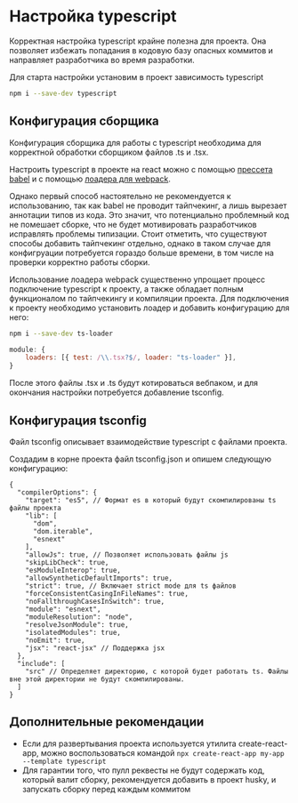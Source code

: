 # Настройка typescript

Корректная настройка typescript крайне полезна для проекта. Она позволяет избежать попадания в кодовую базу опасных коммитов и направляет разработчика во время разработки.

Для старта настройки установим в проект зависимость typescript

```bash
npm i --save-dev typescript
```

## Конфигурация сборщика

Конфигурация сборщика для работы с typescript необходима для корректной обработки сборщиком файлов .ts и .tsx.

Настроить typescript в проекте на react можно с помощью [прессета babel](https://babeljs.io/docs/en/babel-preset-typescript) и с помощью [лоадера для webpack](https://github.com/TypeStrong/ts-loader).

Однако первый способ настоятельно не рекомендуется к использованию, так как babel не проводит тайпчекинг, а лишь вырезает аннотации типов из кода. Это значит, что потенциально проблемный код не помешает сборке, что не будет мотивировать разработчиков исправлять проблемы типизации. Стоит отметить, что существуют способы добавить тайпчекинг отдельно, однако в таком случае для конфигруации потребуется гораздо больше времени, в том числе на проверки корректно работы сборки.

Использование лоадера webpack существенно упрощает процесс подключение typescript к проекту, а также обладает полным функционалом по тайпчекингу и компиляции проекта. Для подключения к проекту необходимо установить лоадер и добавить конфигурацию для него:

```bash
npm i --save-dev ts-loader

```

```js
module: {
	loaders: [{ test: /\\.tsx?$/, loader: "ts-loader" }],
}
```

После этого файлы .tsx и .ts будут котироваться вебпаком, и для окончания настройки потребуется добавление tsconfig.

## Конфигурация tsconfig

Файл tsconfig описывает взаимодействие typescript с файлами проекта.

Создадим в корне проекта файл tsconfig.json и опишем следующую конфигурацию:

```json5
{
  "compilerOptions": {
    "target": "es5", // Формат es в который будут скомпилированы ts файлы проекта
    "lib": [
      "dom",
      "dom.iterable",
      "esnext"
    ],
    "allowJs": true, // Позволяет использовать файлы js
    "skipLibCheck": true,
    "esModuleInterop": true,
    "allowSyntheticDefaultImports": true,
    "strict": true, // Включает strict mode для ts файлов
    "forceConsistentCasingInFileNames": true,
    "noFallthroughCasesInSwitch": true,
    "module": "esnext",
    "moduleResolution": "node",
    "resolveJsonModule": true,
    "isolatedModules": true,
    "noEmit": true,
    "jsx": "react-jsx" // Поддержка jsx
  },
  "include": [
    "src" // Определяет директорию, с которой будет работать ts. Файлы вне этой директории не будут скомпилированы.
  ]
}
```

## Дополнительные рекомендации

- Если для развертывания проекта используется утилита create-react-app, можно воспользоваться командой `npx create-react-app my-app --template typescript`
- Для гарантии того, что пулл реквесты не будут содержать код, который валит сборку, рекомендуется добавить в проект husky, и запускать сборку перед каждым коммитом
